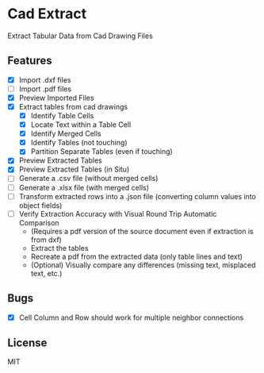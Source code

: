# Cad Extract

Extract Tabular Data from Cad Drawing Files

## Features

- [x] Import .dxf files
- [ ] Import .pdf files
- [x] Preview Imported Files
- [x] Extract tables from cad drawings
    - [x] Identify Table Cells
    - [x] Locate Text within a Table Cell
    - [x] Identify Merged Cells
    - [x] Identify Tables (not touching)
    - [x] Partition Separate Tables (even if touching)
- [x] Preview Extracted Tables
- [x] Preview Extracted Tables (in Situ)
- [ ] Generate a .csv file (without merged cells)
- [ ] Generate a .xlsx file (with merged cells)
- [ ] Transform extracted rows into a .json file (converting column values into object fields)
- [ ] Verify Extraction Accuracy with Visual Round Trip Automatic Comparison
    - (Requires a pdf version of the source document even if extraction is from dxf)
    - Extract the tables
    - Recreate a pdf from the extracted data (only table lines and text)
    - (Optional) Visually compare any differences (missing text, misplaced text, etc.)

## Bugs

- [x] Cell Column and Row should work for multiple neighbor connections

## License

MIT